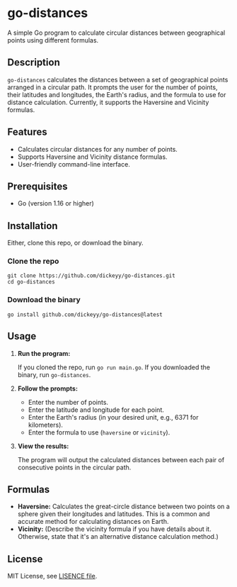 # go-distances

A simple Go program to calculate circular distances between geographical points using different formulas.

## Description

`go-distances` calculates the distances between a set of geographical points arranged in a circular path. It prompts the user for the number of points, their latitudes and longitudes, the Earth's radius, and the formula to use for distance calculation. Currently, it supports the Haversine and Vicinity formulas.

## Features

- Calculates circular distances for any number of points.
- Supports Haversine and Vicinity distance formulas.
- User-friendly command-line interface.

## Prerequisites

- Go (version 1.16 or higher)

## Installation

Either, clone this repo, or download the binary.

### Clone the repo

```
git clone https://github.com/dickeyy/go-distances.git
cd go-distances
```

### Download the binary

```
go install github.com/dickeyy/go-distances@latest
```

## Usage

1.  **Run the program:**

    If you cloned the repo, run `go run main.go`.
    If you downloaded the binary, run `go-distances`.

2.  **Follow the prompts:**

    - Enter the number of points.
    - Enter the latitude and longitude for each point.
    - Enter the Earth's radius (in your desired unit, e.g., 6371 for kilometers).
    - Enter the formula to use (`haversine` or `vicinity`).

3.  **View the results:**

    The program will output the calculated distances between each pair of consecutive points in the circular path.

## Formulas

- **Haversine:** Calculates the great-circle distance between two points on a sphere given their longitudes and latitudes. This is a common and accurate method for calculating distances on Earth.
- **Vicinity:** (Describe the vicinity formula if you have details about it. Otherwise, state that it's an alternative distance calculation method.)

## License

MIT License, see [LISENCE file](./LICENSE).
